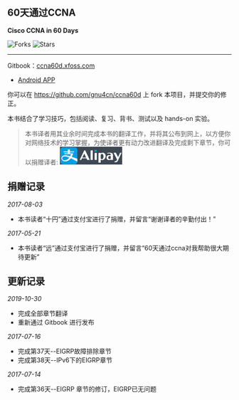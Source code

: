 ## 60天通过CCNA

__Cisco CCNA in 60 Days__


![Forks](https://img.shields.io/github/forks/gnu4cn/ccna60d) ![Stars](https://img.shields.io/github/stars/gnu4cn/ccna60d)

___

Gitbook：[ccna60d.xfoss.com](https://ccna60d.xfoss.com/)

- [Android APP](https://github.com/gnu4cn/ccna60d-app/releases/download/v0.1.3/ccna60d.xfoss.com_v0.1.3.apk)


你可以在 https://github.com/gnu4cn/ccna60d 上 fork 本项目，并提交你的修正。


本书结合了学习技巧，包括阅读、复习、背书、测试以及 hands-on 实验。

> 本书译者用其业余时间完成本书的翻译工作，并将其公布到网上，以方便你对网络技术的学习掌握，为使译者更有动力改进翻译及完成剩下章节，你可以捐赠译者: <img src="images/alipay-banner.png" onmouseover="this.src='images/633086908.png'" onmouseout="this.src='alipay-banner.png'" />


## 捐赠记录

*2017-08-03*

- 本书读者“十円”通过支付宝进行了捐赠，并留言“谢谢译者的辛勤付出！”

*2017-05-21*

- 本书读者“远”通过支付宝进行了捐赠，并留言“60天通过ccna对我帮助很大期待更新”

## 更新记录

*2019-10-30*

- 完成全部章节翻译
- 重新通过 Gitbook 进行发布

*2017-07-16*

- 完成第37天--EIGRP故障排除章节
- 完成第38天--IPv6下的EIGRP章节

*2017-07-14*

- 完成第36天--EIGRP 章节的修订，EIGRP已无问题
